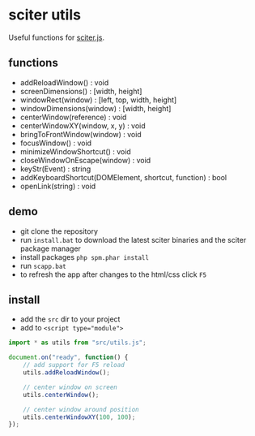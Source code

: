 # sciter utils

Useful functions for [sciter.js](https://sciter.com/).

## functions

- addReloadWindow() : void
- screenDimensions() : [width, height]
- windowRect(window) : [left, top, width, height]
- windowDimensions(window) : [width, height]
- centerWindow(reference) : void
- centerWindowXY(window, x, y) : void
- bringToFrontWindow(window) : void
- focusWindow() : void
- minimizeWindowShortcut() : void
- closeWindowOnEscape(window) : void
- keyStr(Event) : string
- addKeyboardShortcut(DOMElement, shortcut, function) : bool
- openLink(string) : void

## demo

- git clone the repository
- run `install.bat` to download the latest sciter binaries and the sciter package manager
- install packages `php spm.phar install`
- run `scapp.bat`
- to refresh the app after changes to the html/css click `F5`

## install

- add the `src` dir to your project
- add to `<script type="module">`

```js
import * as utils from "src/utils.js";

document.on("ready", function() {
    // add support for F5 reload
    utils.addReloadWindow();

    // center window on screen
    utils.centerWindow();

    // center window around position
    utils.centerWindowXY(100, 100);
});
```
